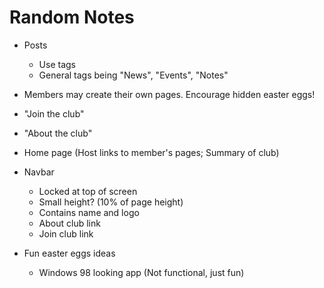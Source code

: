 # Random Notes
- Posts
  - Use tags
  - General tags being "News", "Events", "Notes"

- Members may create their own pages. Encourage hidden easter eggs!
- "Join the club"
- "About the club"
- Home page (Host links to member's pages; Summary of club)

- Navbar
  - Locked at top of screen
  - Small height? (10% of page height)
  - Contains name and logo
  - About club link
  - Join club link

- Fun easter eggs ideas
  - Windows 98 looking app (Not functional, just fun)